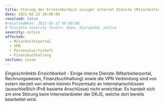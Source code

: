 ```yaml
---
title: Störung der Erreichbarkeit einiger internet Dienste (Mitarbeiterportal, VPN, Remotedesktop)
date: 2021-02-22 10:00:00
resolved: false
#resolvedWhen: 2021-02-17 09:00:00
# Possible severity levels: down, disrupted, notice
severity: notice
affected:
  - Mitarbeiterportal
  - VPN
  - Personalwirtschaft
  - Finanzbuchhaltung
section: issue
---
```


*Eingeschränkte Erreichbarkeit* - Einige interne Dienste (Mitarbeiterportal, Rechnungswesen, Finanzbuchhaltung) sowie die VPN Verbindung sind von extern derzeit von einem kleinen Prozentsatz an Internetanschlüssen (ausschließlich IPv6 basierte Anschlüsse) nicht erreichbar.
Es handelt sich zm eine Störung beim Internetanbieter der DKJS, welche dort bereits bearbeitet wird.
